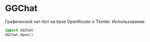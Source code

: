 # GGChat

Графический чат-бот на базе OpenRouter и Tkinter. Использование:

```python
import GGChat
GGChat.Open()
```
